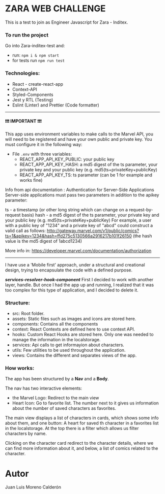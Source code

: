 # ZARA WEB CHALLENGE

This is a test to join as Engineer Javascript for Zara - Inditex.

### To run the project
Go into Zara-inditex-test and:

- run: `npm i & npm start`
- for tests run `npm run test`

### Technologies:

- React - create-react-app
- Context-API
- Styled-Components
- Jest y RTL (Testing)
- Eslint (Linter) and Prettier (Code formatter)

------------------------------

####  :exclamation::exclamation::exclamation: IMPORTANT :exclamation::exclamation::exclamation:
This app uses environment variables to make calls to the Marvel API, you will need to be registered and have your own public and private key.
You must configure it in the following way:
- File `.env` with three variables:
    - REACT_APP_API_KEY_PUBLIC: your public key
    - REACT_APP_API_KEY_HASH: a md5 digest of the ts parameter, your private key and your public key (e.g. md5(ts+privateKey+publicKey)
    - REACT_APP_API_KEY_TS: ts parameter (can be 1 for example and works fine)

Info from api documentation :
Authentication for Server-Side Applications
Server-side applications must pass two parameters in addition to the apikey parameter:

ts - a timestamp (or other long string which can change on a request-by-request basis)
hash - a md5 digest of the ts parameter, your private key and your public key (e.g. md5(ts+privateKey+publicKey)
For example, a user with a public key of "1234" and a private key of "abcd" could construct a valid call as follows: http://gateway.marvel.com/v1/public/comics?ts=1&apikey=1234&hash=ffd275c5130566a2916217b101f26150 (the hash value is the md5 digest of 1abcd1234)

More info in: https://developer.marvel.com/documentation/authorization

------------------------------

I have use a 'Mobile first' approach, under a structural and creational design, trying to encapsulate the code with a defined purpose.

***services-resolver-hook-component***
First I decided to work with another layer, handle. But once I had the app up and running, I realized that it was too complex for this type of application, and I decided to delete it.

### Structure:
- src: Root folder.
- assets: Static files such as images and icons are stored here.
- components: Contains all the components
- context: React Contexts are defined here to use context API.
- hooks: Custom React Hooks are stored here. Only one was needed to manage the information in the localstorage.
- services: Api calls to get informayion about characters.
- utils: Few utilities to be used throughout the application.
- views: Contains the different and separates views of the app.


### How works:
The app has been structured by a **Nav** and a **Body**.

The nav has two interactive elements:
- the Marvel Logo: Redirect to the main view
- Heart Icon: Go to favorite list. The number next to it gives us information about the number of saved characters as favorites.

The main view displays a list of characters in cards, which shows some info about them, and one button: A heart for saved th character in a favorites list in the localstorage.
At the top there is a filter which allows us filter characters by name.

Clicking on the character card redirect to the character details, where we can find more information about it, and below, a list of comics related to the character.

# Autor

Juan Luis Moreno Calderón
